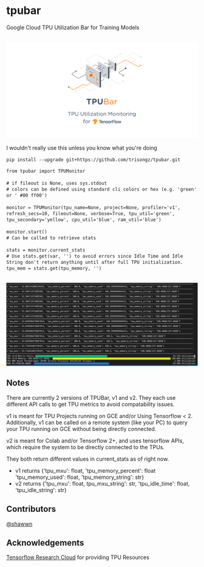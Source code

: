 # tpubar
 Google Cloud TPU Utilization Bar for Training Models
 
<p align="center">
    <br>
    <img src="docs/tpubar_img.png"/>
    <br>
<p>


I wouldn't really use this unless you know what you're doing

```shell
pip install --upgrade git+https://github.com/trisongz/tpubar.git
```


```python3
from tpubar import TPUMonitor

# if fileout is None, uses sys.stdout
# colors can be defined using standard cli colors or hex (e.g. 'green' or ' #00 ff00')

monitor = TPUMonitor(tpu_name=None, project=None, profiler='v1', refresh_secs=10, fileout=None, verbose=True, tpu_util='green', tpu_secondary='yellow', cpu_util='blue', ram_util='blue')

monitor.start()
# Can be called to retrieve stats

stats = monitor.current_stats
# Use stats.get(var, '') to avoid errors since Idle Time and Idle String don't return anything until after full TPU initialization.
tpu_mem = stats.get(tpu_memory, '')

```

<p align="center">
    <br>
    <img src="docs/tpumonitor.png"/>
    <br>
<p>

## Notes

There are currently 2 versions of TPUBar, v1 and v2. They each use different API calls to get TPU metrics to avoid compatability issues.

v1 is meant for TPU Projects running on GCE and/or Using Tensorflow < 2. Additionally, v1 can be called on a remote system (like your PC) to query your TPU running on GCE without being directly connected.

v2 is meant for Colab and/or Tensorflow 2+, and uses tensorflow APIs, which require the system to be directly connected to the TPUs.

They both return different values in current_stats as of right now.

- v1 returns {'tpu_mxu': float, 'tpu_memory_percent': float 'tpu_memory_used': float, 'tpu_memory_string': str}
- v2 returns {'tpu_mxu': float, tpu_mxu_string': str, 'tpu_idle_time': float, 'tpu_idle_string': str}


## Contributors

[@shawwn](https://github.com/shawwn)

## Acknowledgements

[Tensorflow Research Cloud](https://www.tensorflow.org/tfrc) for providing TPU Resources